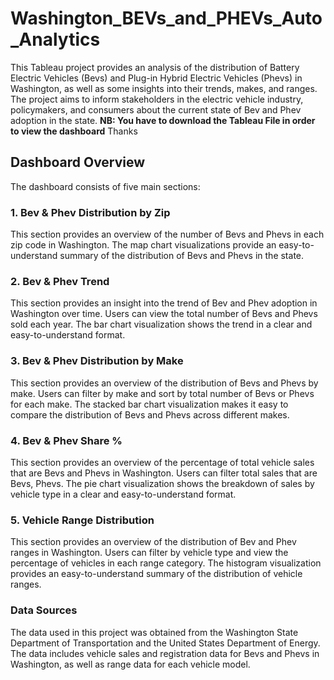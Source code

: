 # Washington_BEVs_and_PHEVs_Auto_Analytics
This Tableau project provides an analysis of the distribution of Battery Electric Vehicles (Bevs) and Plug-in Hybrid Electric Vehicles (Phevs) in Washington, as well as some insights into their trends, makes, and ranges. The project aims to inform stakeholders in the electric vehicle industry, policymakers, and consumers about the current state of Bev and Phev adoption in the state.
**NB: You have to download the Tableau File in order to view the dashboard** Thanks

## Dashboard Overview
The dashboard consists of five main sections:

### 1. Bev & Phev Distribution by Zip
This section provides an overview of the number of Bevs and Phevs in each zip code in Washington. The map chart visualizations provide an easy-to-understand summary of the distribution of Bevs and Phevs in the state.

### 2. Bev & Phev Trend
This section provides an insight into the trend of Bev and Phev adoption in Washington over time. Users can view the total number of Bevs and Phevs sold each year. The bar chart visualization shows the trend in a clear and easy-to-understand format.

### 3. Bev & Phev Distribution by Make
This section provides an overview of the distribution of Bevs and Phevs by make. Users can filter by make and sort by total number of Bevs or Phevs for each make. The stacked bar chart visualization makes it easy to compare the distribution of Bevs and Phevs across different makes.

### 4. Bev & Phev Share %
This section provides an overview of the percentage of total vehicle sales that are Bevs and Phevs in Washington. Users can filter total sales that are Bevs, Phevs. The pie chart visualization shows the breakdown of sales by vehicle type in a clear and easy-to-understand format.

### 5. Vehicle Range Distribution
This section provides an overview of the distribution of Bev and Phev ranges in Washington. Users can filter by vehicle type and view the percentage of vehicles in each range category. The histogram visualization provides an easy-to-understand summary of the distribution of vehicle ranges.

### Data Sources
The data used in this project was obtained from the Washington State Department of Transportation and the United States Department of Energy. The data includes vehicle sales and registration data for Bevs and Phevs in Washington, as well as range data for each vehicle model.
